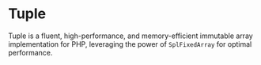 # Tuple

Tuple is a fluent, high-performance, and memory-efficient immutable array implementation for PHP, leveraging the power of `SplFixedArray` for optimal performance.
